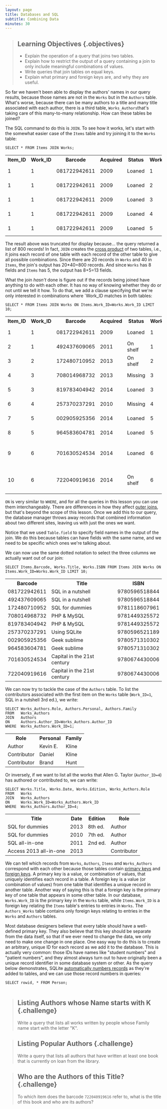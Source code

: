 ```yaml
---
layout: page
title: Databases and SQL
subtitle: Combining Data
minutes: 30
---
```

> ## Learning Objectives {.objectives}
>
> *   Explain the operation of a query that joins two tables.
> *   Explain how to restrict the output of a query containing a join to only include meaningful combinations of values.
> *   Write queries that join tables on equal keys.
> *   Explain what primary and foreign keys are, and why they are useful.

So far we haven't been able to display the authors' names in our query results, because those names are not in the `Works` but in the `Authors` table. What's worse, because there can be many authors to a title and many title associated with each author, there is a third table, `Works_Authors`that's taking care of this many-to-many relationship. How can these tables be joined?

The SQL command to do this is `JOIN`.
To see how it works, let's start with the somewhat easier case of the `Items` table and try joining it to the `Works` table:


~~~ {.sql}
SELECT * FROM Items JOIN Works;
~~~

<table>
<TR><TH>Item_ID</TH>
<TH>Work_ID</TH>
<TH>Barcode</TH>
<TH>Acquired</TH>
<TH>Status</TH>
<TH>Work_ID</TH>
<TH>Title</TH>
<TH>ISBN</TH>
<TH>Date</TH>
<TH>Place</TH>
<TH>Publisher</TH>
<TH>Edition</TH>
<TH>Pages</TH>
</TR>
<TR><TD>1</TD>
<TD>1</TD>
<TD>081722942611</TD>
<TD>2009</TD>
<TD>Loaned</TD>
<TD>1</TD>
<TD>SQL in a nutshell</TD>
<TD>9780596518844</TD>
<TD>2009</TD>
<TD>Sebastopol</TD>
<TD>O&#39;Reilly</TD>
<TD>3rd ed.</TD>
<TD>578</TD>
</TR>
<TR><TD>1</TD>
<TD>1</TD>
<TD>081722942611</TD>
<TD>2009</TD>
<TD>Loaned</TD>
<TD>2</TD>
<TD>SQL for dummies</TD>
<TD>9781118607961</TD>
<TD>2013</TD>
<TD>Hoboken</TD>
<TD>Wiley</TD>
<TD>8th ed.</TD>
<TD></TD>
</TR>
<TR><TD>1</TD>
<TD>1</TD>
<TD>081722942611</TD>
<TD>2009</TD>
<TD>Loaned</TD>
<TD>3</TD>
<TD>PHP &amp; MySQL</TD>
<TD>9781449325572</TD>
<TD>2013</TD>
<TD>Sebastopol</TD>
<TD>O&#39;Reilly</TD>
<TD>2nd ed.</TD>
<TD>532</TD>
</TR>
<TR><TD>1</TD>
<TD>1</TD>
<TD>081722942611</TD>
<TD>2009</TD>
<TD>Loaned</TD>
<TD>4</TD>
<TD>Using SQLite</TD>
<TD>9780596521189</TD>
<TD>2010</TD>
<TD>Sebastopol</TD>
<TD>O&#39;Reilly</TD>
<TD>1st ed.</TD>
<TD>503</TD>
</TR>
<TR><TD>1</TD>
<TD>1</TD>
<TD>081722942611</TD>
<TD>2009</TD>
<TD>Loaned</TD>
<TD>5</TD>
<TD>Geek sublime</TD>
<TD>9780571310302</TD>
<TD>2014</TD>
<TD>London</TD>
<TD>Faber &amp; Faber</TD>
<TD></TD>
<TD>258</TD>
</TR>
</table>

The result above was truncated for display because... the query returned a list of 800 records! In fact,
`JOIN` creates
the [cross product](reference.html#cross-product)
of two tables,
i.e.,
it joins each record of one table with each record of the other table
to give all possible combinations.
Since there are 20 records in `Works` and 40 in `Items`, the join's output has 20*40=800 records. 
And since `Works` has 8 fields and `Items` has 5, the output has 8+5=13 fields.

What the join *hasn't* done is
figure out if the records being joined have anything to do with each other.
It has no way of knowing whether they do or not until we tell it how.
To do that, we add a clause specifying that we're only interested in 
combinations where `Work_ID matches in both tables:

~~~ {.sql}
SELECT * FROM Items JOIN Works ON Items.Work_ID=Works.Work_ID LIMIT 10;
~~~

<table>
<TR><TH>Item_ID</TH>
<TH>Work_ID</TH>
<TH>Barcode</TH>
<TH>Acquired</TH>
<TH>Status</TH>
<TH>Work_ID</TH>
<TH>Title</TH>
<TH>ISBN</TH>
<TH>Date</TH>
<TH>Place</TH>
<TH>Publisher</TH>
<TH>Edition</TH>
<TH>Pages</TH>
</TR>
<TR><TD>1</TD>
<TD>1</TD>
<TD>081722942611</TD>
<TD>2009</TD>
<TD>Loaned</TD>
<TD>1</TD>
<TD>SQL in a nutshell</TD>
<TD>9780596518844</TD>
<TD>2009</TD>
<TD>Sebastopol</TD>
<TD>O&#39;Reilly</TD>
<TD>3rd ed.</TD>
<TD>578</TD>
</TR>
<TR><TD>2</TD>
<TD>1</TD>
<TD>492437609065</TD>
<TD>2011</TD>
<TD>On shelf</TD>
<TD>1</TD>
<TD>SQL in a nutshell</TD>
<TD>9780596518844</TD>
<TD>2009</TD>
<TD>Sebastopol</TD>
<TD>O&#39;Reilly</TD>
<TD>3rd ed.</TD>
<TD>578</TD>
</TR>
<TR><TD>3</TD>
<TD>2</TD>
<TD>172480710952</TD>
<TD>2013</TD>
<TD>On shelf</TD>
<TD>2</TD>
<TD>SQL for dummies</TD>
<TD>9781118607961</TD>
<TD>2013</TD>
<TD>Hoboken</TD>
<TD>Wiley</TD>
<TD>8th ed.</TD>
<TD></TD>
</TR>
<TR><TD>4</TD>
<TD>3</TD>
<TD>708014968732</TD>
<TD>2013</TD>
<TD>Missing</TD>
<TD>3</TD>
<TD>PHP &amp; MySQL</TD>
<TD>9781449325572</TD>
<TD>2013</TD>
<TD>Sebastopol</TD>
<TD>O&#39;Reilly</TD>
<TD>2nd ed.</TD>
<TD>532</TD>
</TR>
<TR><TD>5</TD>
<TD>3</TD>
<TD>819783404942</TD>
<TD>2014</TD>
<TD>Loaned</TD>
<TD>3</TD>
<TD>PHP &amp; MySQL</TD>
<TD>9781449325572</TD>
<TD>2013</TD>
<TD>Sebastopol</TD>
<TD>O&#39;Reilly</TD>
<TD>2nd ed.</TD>
<TD>532</TD>
</TR>
<TR><TD>6</TD>
<TD>4</TD>
<TD>257370237291</TD>
<TD>2010</TD>
<TD>Missing</TD>
<TD>4</TD>
<TD>Using SQLite</TD>
<TD>9780596521189</TD>
<TD>2010</TD>
<TD>Sebastopol</TD>
<TD>O&#39;Reilly</TD>
<TD>1st ed.</TD>
<TD>503</TD>
</TR>
<TR><TD>7</TD>
<TD>5</TD>
<TD>002905925356</TD>
<TD>2014</TD>
<TD>Loaned</TD>
<TD>5</TD>
<TD>Geek sublime</TD>
<TD>9780571310302</TD>
<TD>2014</TD>
<TD>London</TD>
<TD>Faber &amp; Faber</TD>
<TD></TD>
<TD>258</TD>
</TR>
<TR><TD>8</TD>
<TD>5</TD>
<TD>964583604781</TD>
<TD>2014</TD>
<TD>Loaned</TD>
<TD>5</TD>
<TD>Geek sublime</TD>
<TD>9780571310302</TD>
<TD>2014</TD>
<TD>London</TD>
<TD>Faber &amp; Faber</TD>
<TD></TD>
<TD>258</TD>
</TR>
<TR><TD>9</TD>
<TD>6</TD>
<TD>701630524534</TD>
<TD>2014</TD>
<TD>Loaned</TD>
<TD>6</TD>
<TD>Capital in the 21st century</TD>
<TD>9780674430006</TD>
<TD>2014</TD>
<TD>Cambridge</TD>
<TD>Belknap Press</TD>
<TD></TD>
<TD>685</TD>
</TR>
<TR><TD>10</TD>
<TD>6</TD>
<TD>722040919616</TD>
<TD>2014</TD>
<TD>On shelf</TD>
<TD>6</TD>
<TD>Capital in the 21st century</TD>
<TD>9780674430006</TD>
<TD>2014</TD>
<TD>Cambridge</TD>
<TD>Belknap Press</TD>
<TD></TD>
<TD>685</TD>
</TR>
</table>

`ON` is very similar to `WHERE`,
and for all the queries in this lesson you can use them interchangeably.
There are differences in how they affect [outer joins][OUTER],
but that's beyond the scope of this lesson.
Once we add this to our query,
the database manager throws away records
that combined information about two different sites,
leaving us with just the ones we want.

Notice that we used `Table.field` to specify field names
in the output of the join.
We do this because tables can have fields with the same name,
and we need to be specific which ones we're talking about.

We can now use the same dotted notation
to select the three columns we actually want
out of our join:

~~~ {.sql}
SELECT Items.Barcode, Works.Title, Works.ISBN FROM Items JOIN Works ON Items.Work_ID=Works.Work_ID LIMIT 10;
~~~

<table>
<TR><TH>Barcode</TH>
<TH>Title</TH>
<TH>ISBN</TH>
</TR>
<TR><TD>081722942611</TD>
<TD>SQL in a nutshell</TD>
<TD>9780596518844</TD>
</TR>
<TR><TD>492437609065</TD>
<TD>SQL in a nutshell</TD>
<TD>9780596518844</TD>
</TR>
<TR><TD>172480710952</TD>
<TD>SQL for dummies</TD>
<TD>9781118607961</TD>
</TR>
<TR><TD>708014968732</TD>
<TD>PHP &amp; MySQL</TD>
<TD>9781449325572</TD>
</TR>
<TR><TD>819783404942</TD>
<TD>PHP &amp; MySQL</TD>
<TD>9781449325572</TD>
</TR>
<TR><TD>257370237291</TD>
<TD>Using SQLite</TD>
<TD>9780596521189</TD>
</TR>
<TR><TD>002905925356</TD>
<TD>Geek sublime</TD>
<TD>9780571310302</TD>
</TR>
<TR><TD>964583604781</TD>
<TD>Geek sublime</TD>
<TD>9780571310302</TD>
</TR>
<TR><TD>701630524534</TD>
<TD>Capital in the 21st century</TD>
<TD>9780674430006</TD>
</TR>
<TR><TD>722040919616</TD>
<TD>Capital in the 21st century</TD>
<TD>9780674430006</TD>
</TR>
</table>

We can now try to tackle the case of the `Authors` table. 
To list the contributors associated with the first item on the `Works` table 
(`Work_ID=1`, SQL in a nutshell 3rd ed.), we write:


~~~ {.sql}
SELECT Works_Authors.Role, Authors.Personal, Authors.Family 
FROM   Works_Authors 
JOIN   Authors 
ON     Authors.Author_ID=Works_Authors.Author_ID 
WHERE  Works_Authors.Work_ID=1;
~~~

<table>
<TR><TH>Role</TH>
<TH>Personal</TH>
<TH>Family</TH>
</TR>
<TR><TD>Author</TD>
<TD>Kevin E.</TD>
<TD>Kline</TD>
</TR>
<TR><TD>Contributor</TD>
<TD>Daniel</TD>
<TD>Kline</TD>
</TR>
<TR><TD>Contributor</TD>
<TD>Brand</TD>
<TD>Hunt</TD>
</TR>
</table>

Or inversely, if we want to list all the works that Allen G. Taylor (<code>Author_ID=4</code>) has authored or contributed to, we can write:


~~~ {.sql}
SELECT Works.Title, Works.Date, Works.Edition, Works_Authors.Role 
FROM   Works 
JOIN   Works_Authors 
ON     Works.Work_ID=Works_Authors.Work_ID 
WHERE  Works_Authors.Author_ID=4;
~~~

<table>
<TR><TH>Title</TH>
<TH>Date</TH>
<TH>Edition</TH>
<TH>Role</TH>
</TR>
<TR><TD>SQL for dummies</TD>
<TD>2013</TD>
<TD>8th ed.</TD>
<TD>Author</TD>
</TR>
<TR><TD>SQL for dummies</TD>
<TD>2010</TD>
<TD>7th ed.</TD>
<TD>Author</TD>
</TR>
<TR><TD>SQL all-in-one</TD>
<TD>2011</TD>
<TD>2nd ed.</TD>
<TD>Author</TD>
</TR>
<TR><TD>Access 2013 all-in-one</TD>
<TD>2013</TD>
<TD></TD>
<TD>Contributor</TD>
</TR>
</table>

We can tell which records from `Works`, <code>Authors</code>, <code>Items</code> and <code>Works_Authors</code> correspond with each other because those tables contain 
[primary keys](reference.html#primary-key)
and [foreign keys](reference.html#foreign-key).
A primary key is a value,
or combination of values,
that uniquely identifies each record in a table.
A foreign key is a value (or combination of values) from one table
that identifies a unique record in another table.
Another way of saying this is that
a foreign key is the primary key of one table
that appears in some other table.
In our database, `Works.Work_ID` is the primary key in the `Works` table, 
while `Items.Work_ID` is a foreign key relating the `Items` table's entries 
to entries in `Works`. 
The `Authors_Works` table contains only foreign keys relating to entries 
in the `Works` and `Authors` tables.

Most database designers believe that
every table should have a well-defined primary key.
They also believe that this key should be separate from the data itself,
so that if we ever need to change the data,
we only need to make one change in one place.
One easy way to do this is
to create an arbitrary, unique ID for each record
as we add it to the database.
This is actually very common:
those IDs have names like "student numbers" and "patient numbers",
and they almost always turn out to have originally been
a unique record identifier in some database system or other.
As the query below demonstrates,
SQLite [automatically numbers records][rowid] as they're added to tables,
and we can use those record numbers in queries:

~~~ {.sql}
SELECT rowid, * FROM Person;
~~~

<table>
</table>

> ## Listing Authors whose Name starts with K {.challenge}
>
> Write a query that lists all works written by people whose Family name start with the letter "K".

> ## Listing Popular Authors {.challenge}
>
> Write a query that lists all authors that have written at least one book that is currently on loan from the library.

> ## Who are the Authors of this Title? {.challenge}
>
> To which item does the barcode `722040919616` refer to, what is the title of this book and who are its authors?

[OUTER]: http://en.wikipedia.org/wiki/Join_%28SQL%29#Outer_join
[rowid]: https://www.sqlite.org/lang_createtable.html#rowid
